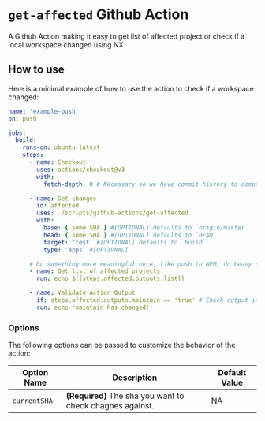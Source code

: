 # `get-affected` Github Action

A Github Action making it easy to get list of affected project or check if a local workspace changed using NX

## How to use

Here is a minimal example of how to use the action to check if a workspace changed:

```yaml
name: 'example-push'
on: push

jobs:
  build:
    runs-on: ubuntu-latest
    steps:
      - name: Checkout
        uses: actions/checkout@v3
        with:
          fetch-depth: 0 # Necessary so we have commit history to compare to

      - name: Get changes
        id: affected
        uses: ./scripts/github-actions/get-affected
        with:
          base: { some SHA } #[OPTIONAL] defaults to `origin/master`
          head: { some SHA } #[OPTIONAL] defaults to `HEAD`
          target: 'test' #[OPTIONAL] defaults to `build`
          type: 'apps' #[OPTIONAL]

      # Do something more meaningful here, like push to NPM, do heavy computing, etc.
      - name: Get list of affected projects
        run: echo ${{steps.affected.outputs.list}}

      - name: Validate Action Output
        if: steps.affected.outputs.maintain == 'true' # Check output if it changed or not (returns a boolean)
        run: echo 'maintain has changed!'
```

### Options

The following options can be passed to customize the behavior of the action:

| Option Name  | Description                                               | Default Value |
| ------------ | --------------------------------------------------------- | ------------- |
| `currentSHA` | **(Required)** The sha you want to check chagnes against. | NA            |
